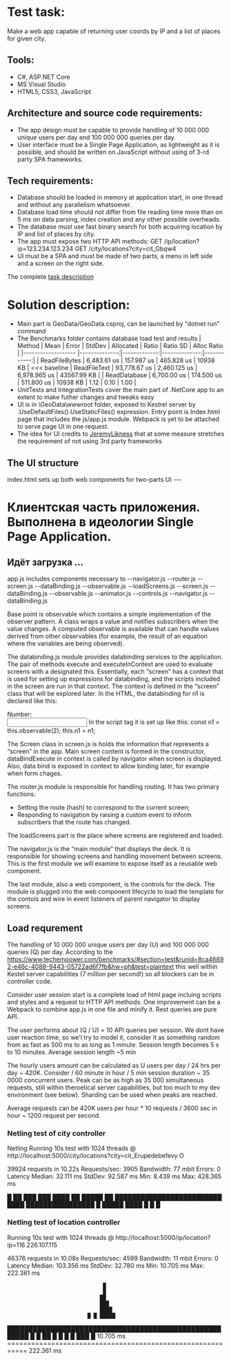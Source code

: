# Test task:
Make a web app capable of returning user coords by IP and a list of places for given city.

## Tools:
- C#, ASP.NET Core
- MS Visual Studio
- HTML5, CSS3, JavaScript

## Architecture and source code requirements:
- The app design must be capable to provide handling of 10 000 000 unique users per day and 100 000 000 queries per day.
- User interface must be a Single Page Application, as lightweight as it is possible, and should be written on JavaScript without using of 3-rd party SPA frameworks.

## Tech requirements:
- Database should be loaded in memory at application start, in one thread and without any parallelism whatsoever.
- Database load time should not differ from file reading time more than on 5 ms on data parsing, index creation and any other possible overheads.
- The database must use fast binary search for both acquiring location by IP and list of places by city.
- The app must expose two HTTP API methods:
	GET /ip/location?ip=123.234.123.234
	GET /city/locations?city=cit_Gbqw4
- UI must be a SPA and must be made of two parts, a menu in left side and a screen on the right side.

The complete [task description](https://www.metaquotes.net/ru/company/vacancies/tests/dot-net)

# Solution description:
- Main part is GeoData/GeoData.csproj, can be launched by "dotnet run" command
- The Benchmarks folder contains database load test and results
   |             Method |          Mean |        Error |        StdDev |   Allocated | Ratio | Ratio SD | Alloc Ratio |
   |------------------- |--------------:|-------------:|--------------:|------------:|
   |      ReadFileBytes |   6,483.61 us |   157.987 us |    465.828 us |    10938 KB | <<< baseline
   |       ReadFileText |  93,778.67 us | 2,460.125 us |  6,978.965 us | 43567.99 KB |
   |       ReadDatabase |   6,700.00 us |   174.500 us |    511.800 us |    10938 KB |  1.12 |     0.10 |        1.00 |
- UnitTests and IntegrationTests cover the main part of .NetCore app to an extent to make futher changes and tweaks easy
- UI is in \GeoData\wwwroot folder, exposed to Kestrel server by   .UseDefaultFiles().UseStaticFiles() expression. Entry point is Index.html page that includes the js/app.js module. Webpack is yet to be attached to serve page UI in one request.
- The idea for UI credits to [JeremyLikness](https://github.com/JeremyLikness/vanillajs-deck/) that at some measure stretches the requirement of not using 3rd party frameworks 

## The UI structure
index.html sets up both web components for two-parts UI 
	<screen-controls deck="main"> --- </screen-controls>
	<screen-deck id="main" start="home">
		<h1>Клиентская часть приложения. Выполнена в идеологии Single Page Application.</h1>
		<h2>Идёт загрузка ...</h2>
	</screen-deck>
	
app.js includes components necessary to
--navigator.js
	--router.js
	--screen.js
		--dataBinding.js
			--observable.js
	--loadScreens.js
		--screen.js
		--dataBinding.js
			--observable.js
	--animator.js 
--controls.js
	--navigator.js
	--dataBinding.js		

Base point is observable which contains a simple implementation of the observer pattern. A class wraps a value and notifies subscribers when the value changes. A computed observable is available that can handle values derived from other observables (for example, the result of an equation where the variables are being observed). 

The databinding.js module provides databinding services to the application. The pair of methods execute and executeInContext are used to evaluate screens with a designated this. Essentially, each “screen” has a context that is used for setting up expressions for databinding, and the scripts included in the screen are run in that context. The context is defined in the “screen” class that will be explored later.
In the HTML, the databinding for n1 is declared like this:
<label for="first">
   <div>Number:</div>
   <input type="text" id="first" data-bind="n1"/>
</label>
In the script tag it is set up like this:
	const n1 = this.observable(2);
	this.n1 = n1;

The Screen class in screen.js is holds the information that represents a “screen” in the app. Main screen content is formed in the constructor, dataBindExecute in context is called by navigator when screen is displayed. Also, data bind is exposed in context to allow binding later, for example when form chages. 

The router.js module is responsible for handling routing. It has two primary functions:
- Setting the route (hash) to correspond to the current screen;
- Responding to navigation by raising a custom event to inform subscribers that the route has changed.

The loadScreens part is the place where screens are registered and loaded.

The navigator.js is the “main module” that displays the deck. It is responsible for showing screens and handling movement between screens. This is the first module we will examine to expose itself as a reusable web component. 

The last module, also a web component, is the controls for the deck. The module is plugged into the web component lifecycle to load the template for the contols and wire in event listeners of parent navigator to display screens.

## Load requrement
The handling of 10 000 000 unique users per day (U) and 100 000 000 queries (Q) per day.
According to the <https://www.techempower.com/benchmarks/#section=test&runid=8ca46892-e46c-4088-9443-05722ad6f7fb&hw=ph&test=plaintext> this  well within Kestel server capabilities (7 million per second!) so all blockers can be in controller code.

Consider user session start is a complete load of html page incluing scripts and styles and a request to HTTP API methods. One improvement can be a Webpack to combine app.js in one file and minify it. Rest queries are pure API. 

The user performs about (Q / U) = 10 API queries per session. We dont have user reaction time, so we'l try to model it, consider it as something random from as fast as 500 ms to as long as 1 minute.
Session length becomes 5 s to 10 minutes. Average session length ~5 min

The hourly users amount can be calculated as U users per day / 24 hrs per day ~ 420K. Consider / 60 minute in hour / 5 min session duration ~ 35 0000 concurrent users.  Peak can be as high as 35 000 simultaneous requests, still within theroetical server capabilities, but too much to my dev environment (see below). Sharding can be used when peaks are reached.

Average requests can be 420K users per hour \* 10 requests / 3600 sec in hour ~ 1200 request per second. 

### Netling test of city controller
Netling Running 10s test with 1024 threads @ http://localhost:5000/city/locations?city=cit_Erupedebefevy O

39924 requests in 10.22s
    Requests/sec:   3905
    Bandwidth:      77 mbit
    Errors:         0
Latency
    Median:         32.111 ms
    StdDev:         92.587 ms
    Min:            8.439 ms
    Max:            428.365 ms

  █
 ██
 ███
 ███
 ████                                       ██
 █████                                      ██
█████████████████████████ ████ ████████████████  █  █████ ████ █        █      █

### Netling test of location controller
Running 10s test with 1024 threads @ http://localhost:5000/ip/location?ip=116.226.107.115

46376 requests in 10.08s
    Requests/sec:   4599
    Bandwidth:      11 mbit
    Errors:         0
Latency
    Median:         103.356 ms
    StdDev:         32.780 ms
    Min:            10.705 ms
    Max:            222.361 ms

                                   █
                                   █
                                  ██
                                  ███
                                  ████
                              █ █ █████
███████████████████████████████████████████████████████ █ █ ██ █  █ █ █  ███   █
10.705 ms =========================================================== 222.361 ms